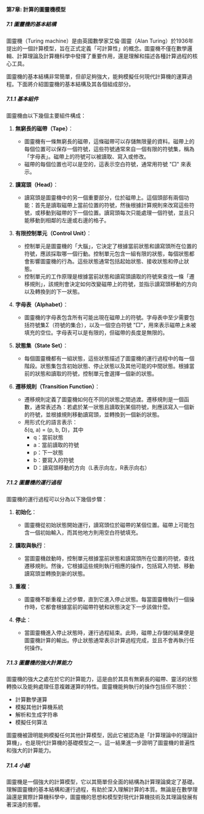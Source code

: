 #### **第7章: 計算的圖靈機模型**

##### **7.1 圖靈機的基本結構**

圖靈機（Turing machine）是由英國數學家艾倫·圖靈（Alan Turing）於1936年提出的一個計算模型，旨在正式定義「可計算性」的概念。圖靈機不僅在數學邏輯、計算理論及計算機科學中發揮了重要作用，還是理解和描述各種計算過程的核心工具。

圖靈機的基本結構非常簡單，但卻足夠強大，能夠模擬任何現代計算機的運算過程。下面將介紹圖靈機的基本結構及其各個組成部分。

##### **7.1.1 基本組件**

圖靈機由以下幾個主要組件構成：

1. **無窮長的磁帶（Tape）**：
   - 圖靈機有一條無窮長的磁帶，這條磁帶可以存儲無限量的資料。磁帶上的每個位置可以保存一個符號，這些符號通常來自一個有限的符號集，稱為「字母表」。磁帶上的符號可以被讀取、寫入或修改。
   - 磁帶的每個位置也可以是空的，這表示空白符號，通常用符號 "□" 來表示。

2. **讀寫頭（Head）**：
   - 讀寫頭是圖靈機中的另一個重要部分，位於磁帶上。這個頭部有兩個功能：首先是讀取磁帶上當前位置的符號，然後根據計算規則來改寫這些符號，或移動到磁帶的下一個位置。讀寫頭每次只能處理一個符號，並且只能移動到相鄰的左邊或右邊的格子。
   
3. **有限控制單元（Control Unit）**：
   - 控制單元是圖靈機的「大腦」，它決定了根據當前狀態和讀寫頭所在位置的符號，應該採取哪一個行動。控制單元包含一組有限的狀態，每個狀態都會影響圖靈機的行為。這些狀態通常包括起始狀態、接收狀態和停止狀態。
   - 控制單元的工作原理是根據當前狀態和讀寫頭讀取的符號來查找一條「遷移規則」，該規則會決定如何改變磁帶上的符號，並指示讀寫頭移動的方向以及轉換到的下一狀態。

4. **字母表（Alphabet）**：
   - 圖靈機的字母表包含所有可能出現在磁帶上的符號。字母表中至少需要包括符號集Σ（符號的集合），以及一個空白符號 "□"，用來表示磁帶上未被填充的空位。字母表可以是有限的，但磁帶的長度是無限的。

5. **狀態集（State Set）**：
   - 每個圖靈機都有一組狀態，這些狀態描述了圖靈機的運行過程中的每一個階段。狀態集包含初始狀態、停止狀態以及其他可能的中間狀態。根據當前的狀態和讀取的符號，控制單元會選擇一個新的狀態。

6. **遷移規則（Transition Function）**：
   - 遷移規則定義了圖靈機如何在不同的狀態之間過渡。遷移規則是一個函數，通常表述為：若處於某一狀態且讀取到某個符號，則應該寫入一個新的符號，並根據規則移動讀寫頭，並轉換到一個新的狀態。
   - 用形式化的語言表示：  
     δ(q, a) = (p, b, D)，其中  
     - q：當前狀態  
     - a：當前讀取的符號  
     - p：下一狀態  
     - b：要寫入的符號  
     - D：讀寫頭移動的方向（L表示向左，R表示向右）

##### **7.1.2 圖靈機的運行過程**

圖靈機的運行過程可以分為以下幾個步驟：

1. **初始化**：
   - 圖靈機從初始狀態開始運行，讀寫頭位於磁帶的某個位置。磁帶上可能包含一個初始輸入，而其他地方則用空白符號填充。

2. **讀取與執行**：
   - 當圖靈機啟動時，控制單元根據當前狀態和讀寫頭所在位置的符號，查找遷移規則。然後，它根據這些規則執行相應的操作，包括寫入符號、移動讀寫頭並轉換到新的狀態。

3. **重複**：
   - 圖靈機不斷重複上述步驟，直到它進入停止狀態。每當圖靈機執行一個操作時，它都會根據當前的磁帶符號和狀態決定下一步該做什麼。

4. **停止**：
   - 當圖靈機進入停止狀態時，運行過程結束。此時，磁帶上存儲的結果便是圖靈機計算的輸出。停止狀態通常表示計算過程完成，並且不會再執行任何操作。

##### **7.1.3 圖靈機的強大計算能力**

圖靈機的強大之處在於它的計算能力，這是由於其具有無窮長的磁帶、靈活的狀態轉換以及能夠處理任意複雜運算的特性。圖靈機能夠執行的操作包括但不限於：

- 計算數學運算
- 模擬其他計算機系統
- 解析和生成字符串
- 模擬任何算法

圖靈機被證明能夠模擬任何其他計算模型，因此它被認為是「計算理論中的理論計算機」，也是現代計算機的基礎模型之一。這一結果進一步證明了圖靈機的普遍性和強大的計算能力。

##### **7.1.4 小結**

圖靈機是一個強大的計算模型，它以其簡單但全面的結構為計算理論奠定了基礎。理解圖靈機的基本結構和運行過程，有助於深入理解計算的本質。無論是在數學理論還是實際計算機科學中，圖靈機的思想和模型對現代計算機技術及其理論發展有著深遠的影響。